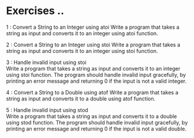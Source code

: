 # Exercises ..

1 : Convert a String to an Integer using atoi Write a program that takes a string as input and converts it to an integer using atoi function.

2 : Convert a String to an Integer using stoi Write a program that takes a string as input and converts it to an integer using stoi function.

3 : Handle invalid input using stoi  
Write a program that takes a string as input and converts it to an integer using stoi function. The program should handle invalid input gracefully, by printing an error message and returning 0 if the input is not a valid integer.

4 : Convert a String to a Double using atof Write a program that takes a string as input and converts it to a double using atof function.

5 : Handle invalid input using stod  
Write a program that takes a string as input and converts it to a double using stod function. The program should handle invalid input gracefully, by printing an error message and returning 0 if the input is not a valid double.
